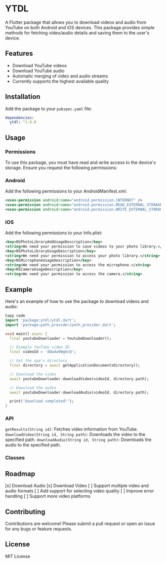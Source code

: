 # YTDL

A Flutter package that allows you to download videos and audio from YouTube on both Android and iOS devices. This package provides simple methods for fetching video/audio details and saving them to the user's device.

## Features

- Download YouTube videos
- Download YouTube audio
- Automatic merging of video and audio streams
- Currently supports the highest available quality

## Installation

Add the package to your `pubspec.yaml` file:

```yaml
dependencies:
  ytdl: ^1.0.0
```

## Usage

### Permissions

To use this package, you must have read and write access to the device's storage. Ensure you request the following permissions:

### Android

Add the following permissions to your AndroidManifest.xml:

```xml
<uses-permission android:name="android.permission.INTERNET" />
<uses-permission android:name="android.permission.READ_EXTERNAL_STORAGE" />
<uses-permission android:name="android.permission.WRITE_EXTERNAL_STORAGE" />
```

### iOS

Add the following permissions to your Info.plist:

```xml
<key>NSPhotoLibraryAddUsageDescription</key>
<string>We need your permission to save videos to your photo library.</string>
<key>NSPhotoLibraryUsageDescription</key>
<string>We need your permission to access your photo library.</string>
<key>NSMicrophoneUsageDescription</key>
<string>We need your permission to access the microphone.</string>
<key>NSCameraUsageDescription</key>
<string>We need your permission to access the camera.</string>
```

## Example

Here's an example of how to use the package to download videos and audio:

```dart
Copy code
import 'package:ytdl/ytdl.dart';
import 'package:path_provider/path_provider.dart';

void main() async {
  final youtubeDownloader = YoutubeDownloader();

  // Example YouTube video ID
  final videoId = 'dQw4w9WgXcQ';

  // Get the app's directory
  final directory = await getApplicationDocumentsDirectory();

  // Download the video
  await youtubeDownloader.downloadVideo(videoId, directory.path);

  // Download the audio
  await youtubeDownloader.downloadAudio(videoId, directory.path);

  print('Download completed!');
}
```

### API

`getResults(String id)`: Fetches video information from YouTube.
`downloadVideo(String id, String path)`: Downloads the video to the specified path.
`downloadAudio(String id, String path)`: Downloads the audio to the specified path.

### Classes

#### 

## Roadmap

[x] Download Audio
[x] Download Video
[ ] Support multiple video and audio formats
[ ] Add support for selecting video quality
[ ] Improve error handling
[ ] Support more video platforms

## Contributing

Contributions are welcome! Please submit a pull request or open an issue for any bugs or feature requests.

## License

MIT License